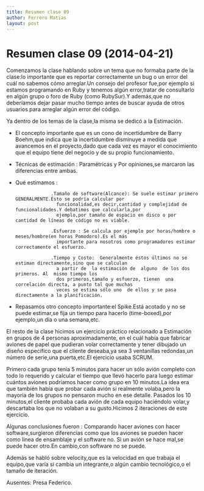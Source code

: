 ```yaml
---
title: Resumen clase 09
author: Ferrero Matias
layout: post
---
```

Resumen clase 09 (2014-04-21)
===============

Comenzamos la clase hablando sobre un tema que no formaba parte de la clase:lo importante que es reportar correctamente 
un bug o un error del cuál no sabemos cómo arreglar.Un consejo del profesor fue,por ejemplo si estamos programando en
Ruby y tenemos algún error,tratar de consultarlo en algún grupo o foro de Ruby (como RubySur).Y además,que no deberíamos
dejar pasar mucho tiempo antes de buscar ayuda de otros usuarios para arreglar algún error del código.

Ya dentro de los temas de la clase,la misma se dedicó a la Estimación.

 - El concepto importante que es un cono de incertidumbre de Barry Boehm,que indica que la incertidumbre disminuye a 
   medida que avancemos en el proyecto,dado que cada vez es mayor el conocimiento que el equipo tiene del negocio y de su propio
   funcionamiento.

 - Técnicas de estimación : Paramétricas y Por opiniones,se marcaron las diferencias entre ambas.
 
 - Qué estimamos :  
 
                    .Tamaño de software(Alcance): Se suele estimar primero GENERALMENTE.Ésto se podría calcular por 
                      funcionalidad,es decir,cantidad y complejidad de funcionalidades.Y debatimos que calcularla,por 
                      ejemplo,por tamaño de espacio en disco o por cantidad de líneas de código no es viable.
                      
                    .Esfuerzo : Se calcula por ejemplo por horas/hombre o meses/hombre(en horas Pomodoro).Es el más
                      importante para nosotros como programadores estimar correctamente el esfuerzo.
                    
                    .Tiempo y Costo:  Generalmente éstos últimos no se estiman directamente,sino que se calculan
                      a partir de  la estimación de  alguno  de los dos primeros. Al  mismo tiempo los 
                      dos primeros,tamaño y esfuerzo, tienen  una correlación directa, a punto tal que muchas 
                      veces se estima sólo uno  de ellos y se pasa directamente a la planificación. 
                      
  
  - Repasamos otro concepto importante:el Spike.Está acotado y no se puede estimar,se fija un tiempo para hacerlo
   (time-boxed),por ejemplo,un día o una semana,etc.   
  
El resto de la clase hicimos un ejercicio práctico relacionado a Estimación en grupos de 4 personas aproximadamente,
en el cuál había que fabricar aviones de papel que pudieran volar correctamente y tener dibujado un diseño específico
que el cliente deseaba,ya sea 3 ventanillas redondas,un número de serie,una puerta,etc.El ejercicio usaba SCRUM.

Primero cada grupo tenía 5 minutos para hacer un sólo avión completo con todo lo requerido y calcular el tiempo que llevó
hacerlo para luego estimar cuántos aviones podríamos hacer como grupo en 10 minutos.La idea era que también había que 
probar cada avión si realmente volaba,pero la mayoría de los grupos no pensaron mucho en ese detalle.
Pasados los 10 minutos,el cliente probaba cada avión de cada equipo haciéndolo volar,y descartaba los que no volaban a 
su gusto.Hicimos 2 iteraciones de este ejercicio.

Algunas conclusiones fueron : Comparando hacer aviones con hacer software,surgieron diferencias como que los aviones se
pueden hacer como línea de ensamblaje y el software no.
Si un avión se hace mal,se puede hacer otro.En cambio,con software no se puede.

Además se habló sobre velocity,que es la velocidad en que trabaja el equipo,que varía si cambia un integrante,o 
algún cambio tecnológico,o el tamaño de iteración.



Ausentes: Presa Federico.



                    
                
